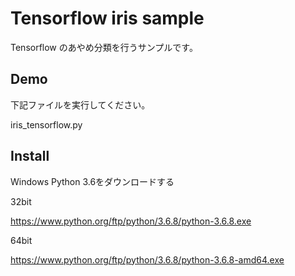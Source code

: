 # Tensorflow iris sample

Tensorflow のあやめ分類を行うサンプルです。

## Demo

下記ファイルを実行してください。

iris_tensorflow.py

## Install
Windows Python 3.6をダウンロードする

32bit

https://www.python.org/ftp/python/3.6.8/python-3.6.8.exe

64bit

https://www.python.org/ftp/python/3.6.8/python-3.6.8-amd64.exe

